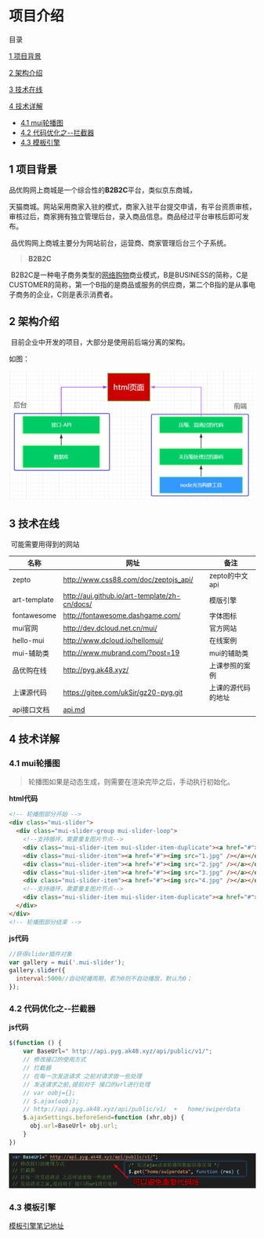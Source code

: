 # 项目介绍

目录

[1  项目背景](#1--项目背景)

[2  架构介绍](#2--架构介绍)

[3  技术在线](#3--技术在线)

[4  技术详解](#4--技术详解)

- [4.1  mui轮播图](#41--mui轮播图)
- [4.2  代码优化之--拦截器](#42--代码优化之--拦截器)
- [4.3  模板引擎](https://github.com/BryantOut/bx#1--%E6%A8%A1%E6%9D%BF%E5%BC%95%E6%93%8E%E7%9A%84%E4%BD%BF%E7%94%A8)

## 1  项目背景

​	品优购网上商城是一个综合性的**B2B2C**平台，类似京东商城，

天猫商城。网站采用商家入驻的模式，商家入驻平台提交申请，有平台资质审核，审核过后，商家拥有独立管理后台，录入商品信息。商品经过平台审核后即可发布。

​	品优购网上商城主要分为网站前台，运营商、商家管理后台三个子系统。

> **B2B2C**

​	B2B2C是一种电子商务类型的[网络购物](https://baike.baidu.com/item/%E7%BD%91%E7%BB%9C%E8%B4%AD%E7%89%A9/1521810)商业模式，B是BUSINESS的简称，C是CUSTOMER的简称，第一个B指的是商品或服务的供应商，第二个B指的是从事电子商务的企业，C则是表示消费者。

## 2  架构介绍

​	目前企业中开发的项目，大部分是使用前后端分离的架构。

如图：

![](./mdImg/架构图.png)

## 3  技术在线


​	可能需要用得到的网站

| 名称         | 网址                                          | 备注               |
| ------------ | --------------------------------------------- | ------------------ |
| zepto        | http://www.css88.com/doc/zeptojs_api/         | zepto的中文api     |
| art-template | http://aui.github.io/art-template/zh-cn/docs/ | 模版引擎           |
| fontawesome  | http://fontawesome.dashgame.com/              | 字体图标           |
| mui官网      | http://dev.dcloud.net.cn/mui/                 | 官方网站           |
| hello-mui    | http://www.dcloud.io/hellomui/                | 在线案例           |
| mui-辅助类   | http://www.mubrand.com/?post=19               | mui的辅助类        |
| 品优购在线   | http://pyg.ak48.xyz/                          | 上课参照的案例     |
| 上课源代码   | https://gitee.com/ukSir/gz20-pyg.git          | 上课的源代码的地址 |
| api接口文档  | [api.md](api.md)                              |                    |

## 4  技术详解

### 4.1  mui轮播图

> 轮播图如果是动态生成，则需要在渲染完毕之后，手动执行初始化。



**html代码**

```html
<!-- 轮播图部分开始 -->
<div class="mui-slider">
  <div class="mui-slider-group mui-slider-loop">
    <!--支持循环，需要重复图片节点-->
    <div class="mui-slider-item mui-slider-item-duplicate"><a href="#"><img src="4.jpg" /></a>	  </div>
    <div class="mui-slider-item"><a href="#"><img src="1.jpg" /></a></div>
    <div class="mui-slider-item"><a href="#"><img src="2.jpg" /></a></div>
    <div class="mui-slider-item"><a href="#"><img src="3.jpg" /></a></div>
    <div class="mui-slider-item"><a href="#"><img src="4.jpg" /></a></div>
    <!--支持循环，需要重复图片节点-->
    <div class="mui-slider-item mui-slider-item-duplicate"><a href="#"><img src="1.jpg" /></a>	  </div>
  </div>
</div>
<!-- 轮播图部分结束 -->
```



**js代码**

```js
//获得slider插件对象
var gallery = mui('.mui-slider');
gallery.slider({
  interval:5000//自动轮播周期，若为0则不自动播放，默认为0；
});
```



### 4.2  代码优化之--拦截器



**js代码**

```js
$(function () {
    var BaseUrl=" http://api.pyg.ak48.xyz/api/public/v1/";
    // 修改接口的使用方式
    // 拦截器
    // 在每一次发送请求 之前对请求做一些处理 
    // 发送请求之前,提前对于 接口的url进行处理 
    // var oobj={};
    // $.ajax(oobj);
    // http://api.pyg.ak48.xyz/api/public/v1/  +   home/swiperdata
    $.ajaxSettings.beforeSend=function (xhr,obj) {
      obj.url=BaseUrl+ obj.url;
    }
})
```

![](./mdImg/拦截器.png)



### 4.3  模板引擎

[模板引擎笔记地址](https://github.com/BryantOut/bx#1--%E6%A8%A1%E6%9D%BF%E5%BC%95%E6%93%8E%E7%9A%84%E4%BD%BF%E7%94%A8)

